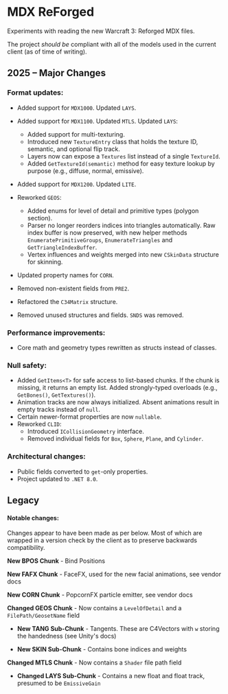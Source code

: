 # MDX ReForged

Experiments with reading the new Warcraft 3: Reforged MDX files. 

The project *should be* compliant with all of the models used in the current client (as of time of writing).

## 2025 – Major Changes

### Format updates:
- Added support for `MDX1000`. Updated `LAYS`.
- Added support for `MDX1100`. Updated `MTLS`. Updated `LAYS`:
    - Added support for multi-texturing.
    - Introduced new `TextureEntry` class that holds the texture ID, semantic, and optional flip track.
    - Layers now can expose a `Textures` list instead of a single `TextureId`.
    - Added `GetTextureId(semantic)` method for easy texture lookup by purpose (e.g., diffuse, normal, emissive).

- Added support for `MDX1200`. Updated `LITE`.
- Reworked `GEOS`:
  - Added enums for level of detail and primitive types (polygon section).
  - Parser no longer reorders indices into triangles automatically. Raw index buffer is now preserved, with new helper methods `EnumeratePrimitiveGroups`, `EnumerateTriangles` and `GetTriangleIndexBuffer`.
  - Vertex influences and weights merged into new `CSkinData` structure for skinning.
- Updated property names for `CORN`.
- Removed non-existent fields from `PRE2`.
- Refactored the `C34Matrix` structure.
- Removed unused structures and fields. `SNDS` was removed.

### Performance improvements:
- Core math and geometry types rewritten as structs instead of classes.

### Null safety:
- Added `GetItems<T>` for safe access to list-based chunks. If the chunk is missing, it returns an empty list. Added strongly-typed overloads (e.g., `GetBones()`, `GetTextures()`).
- Animation tracks are now always initialized. Absent animations result in empty tracks instead of `null`.
- Certain newer-format properties are now `nullable`.
- Reworked `CLID`:
  - Introduced `ICollisionGeometry` interface.
  - Removed individual fields for `Box`, `Sphere`, `Plane`, and `Cylinder`.

### Architectural changes:
- Public fields converted to `get`-only properties.
- Project updated to `.NET 8.0`.

## Legacy

#### Notable changes:

Changes appear to have been made as per below. Most of which are wrapped in a version check by the client as to preserve backwards compatibility.

**New BPOS Chunk** - Bind Positions

**New FAFX Chunk** - FaceFX, used for the new facial animations, see vendor docs

**New CORN Chunk** - PopcornFX particle emitter, see vendor docs

**Changed GEOS Chunk** - Now contains a `LevelOfDetail` and a `FilePath/GeosetName` field

- **New TANG Sub-Chunk** - Tangents. These are C4Vectors with `w` storing the handedness (see Unity's docs)

- **New SKIN Sub-Chunk** - Contains bone indices and weights

**Changed MTLS Chunk** - Now contains a `Shader` file path field

- **Changed LAYS Sub-Chunk** - Contains a new float and float track, presumed to be `EmissiveGain`
